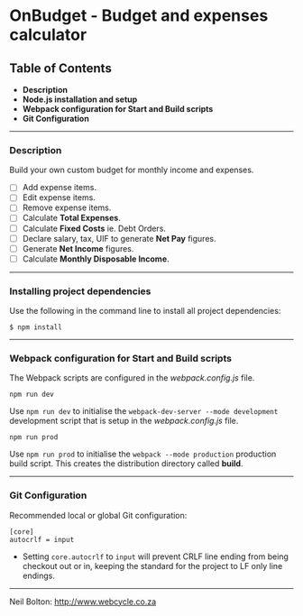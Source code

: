 # OnBudget - Budget and expenses calculator

## Table of Contents

* **Description**
* **Node.js installation and setup**
* **Webpack configuration for Start and Build scripts**
* **Git Configuration**


***

### Description

Build your own custom budget for monthly income and expenses.

- [ ] Add expense items.
- [ ] Edit expense items.
- [ ] Remove expense items.
- [ ] Calculate **Total Expenses**.
- [ ] Calculate **Fixed Costs** ie. Debt Orders.
- [ ] Declare salary, tax, UIF to generate **Net Pay** figures.
- [ ] Generate **Net Income** figures.
- [ ] Calculate **Monthly Disposable Income**.

***

### Installing project dependencies

Use the following in the command line to install all project dependencies:

```
$ npm install
```

***

### Webpack configuration for Start and Build scripts

The Webpack scripts are configured in the *webpack.config.js* file.

```
npm run dev
```
Use `npm run dev` to initialise the `webpack-dev-server --mode development` development script that is setup in the *webpack.config.js* file.

```
npm run prod
```
Use `npm run prod` to initialise the `webpack --mode production` production build script. This creates the distribution directory called **build**.

***

### Git Configuration

Recommended local or global Git configuration:

```
[core]
autocrlf = input
```

- Setting `core.autocrlf` to `input` will prevent CRLF line ending from being checkout out or in, keeping the standard for the project to LF only line endings.

***

Neil Bolton: http://www.webcycle.co.za
